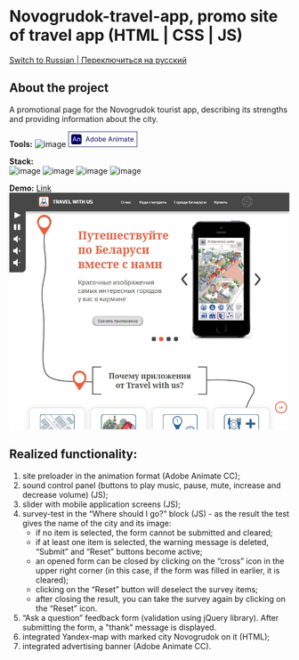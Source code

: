 # Novogrudok-travel-app, promo site of travel app (HTML | CSS | JS)

[Switch to Russian | Переключиться на русский](./README-ru.md)

## About the project
A promotional page for the Novogrudok tourist app, describing its strengths and providing information about the city.

**Tools:**
![image](https://img.shields.io/badge/VSCode-0078D4?style=for-the-badge&logo=visual%20studio%20code&logoColor=white "Visual Studio Code")
![image](./images/logo_animate.png "Adobe Animate")

**Stack:**  
![image](https://img.shields.io/badge/HTML5-E34F26?style=for-the-badge&logo=html5&logoColor=white "HTML") 
![image](https://img.shields.io/badge/CSS3-1572B6?style=for-the-badge&logo=css3&logoColor=white "CSS") 
![image](https://img.shields.io/badge/JavaScript-323330?style=for-the-badge&logo=javascript&logoColor=F7DF1E "JS") 
![image](https://img.shields.io/badge/jQuery-0769AD?style=for-the-badge&logo=jquery&logoColor=white "jQuery") 

**Demo:** [Link](https://the-all-spark.github.io/Novogrudok-travel-app/)  
![screenshot](./images/site_screenshot.jpg "Site screenshot")

## Realized functionality:
1. site preloader in the animation format (Adobe Animate CC);
2. sound control panel (buttons to play music, pause, mute, increase and decrease volume) (JS);
3. slider with mobile application screens (JS);
4. survey-test in the “Where should I go?” block (JS) - as the result the test gives the name of the city and its image:
   - if no item is selected, the form cannot be submitted and cleared;
   - if at least one item is selected, the warning message is deleted, “Submit” and “Reset” buttons become active;
   - an opened form can be closed by clicking on the “cross” icon in the upper right corner (in this case, if the form was filled in earlier, it is cleared); 
   - clicking on the “Reset” button will deselect the survey items; 
   - after closing the result, you can take the survey again by clicking on the “Reset” icon.
5. “Ask a question” feedback form (validation using jQuery library). After submitting the form, a "thank" message is displayed.
6. integrated Yandex-map with marked city Novogrudok on it (HTML);
7. integrated advertising banner (Adobe Animate CC). 